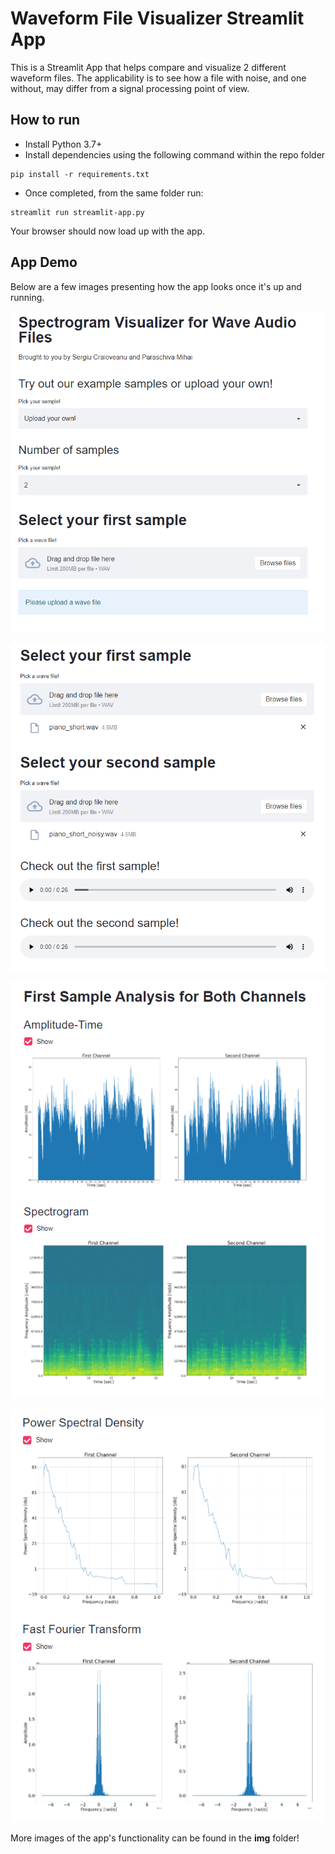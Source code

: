 # Waveform File Visualizer Streamlit App
This is a Streamlit App that helps compare and visualize 2 different waveform files. The applicability is to see how a file with noise, and one without, may differ from a signal processing point of view.

## How to run

- Install Python 3.7+ 
- Install dependencies using the following command within the repo folder

```
pip install -r requirements.txt
```

- Once completed, from the same folder run:

```
streamlit run streamlit-app.py
```

Your browser should now load up with the app.


## App Demo

Below are a few images presenting how the app looks once it's up and running.

![first img](img/1.png)

![second img](img/2.png)

![third img](img/3.png)

![fourth img](img/4.png)

More images of the app's functionality can be found in the **img** folder!